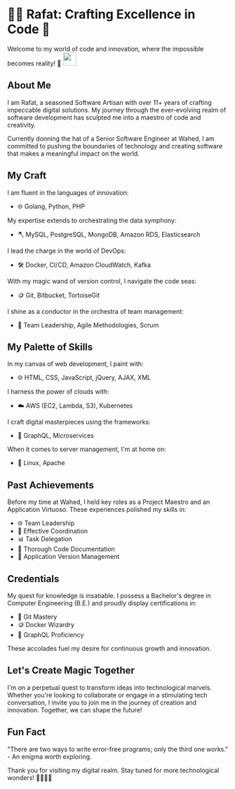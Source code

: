 # 👩‍💻 Rafat: Crafting Excellence in Code 🚀

Welcome to my world of code and innovation, where the impossible becomes reality! 🌟
<img src="https://media.giphy.com/media/v1.Y2lkPTc5MGI3NjExanRnOWRmM245ZG9yc3p1cXRxaDFrcGZ6c3BzODRuc25wbDcxOWkxOSZlcD12MV9pbnRlcm5hbF9naWZfYnlfaWQmY3Q9Zw/3o7aCTfyhYawdOXcFW/giphy.gif" width="30"> 



## About Me

I am Rafat, a seasoned Software Artisan with over 11+ years of crafting impeccable digital solutions. My journey through the ever-evolving realm of software development has sculpted me into a maestro of code and creativity.

Currently donning the hat of a Senior Software Engineer at Wahed, I am committed to pushing the boundaries of technology and creating software that makes a meaningful impact on the world.

## My Craft

I am fluent in the languages of innovation:

- 🌐 Golang, Python, PHP

My expertise extends to orchestrating the data symphony:

- 🪓 MySQL, PostgreSQL, MongoDB, Amazon RDS, Elasticsearch

I lead the charge in the world of DevOps:

- 🛠️ Docker, CI/CD, Amazon CloudWatch, Kafka

With my magic wand of version control, I navigate the code seas:

- 🪙 Git, Bitbucket, TortoiseGit

I shine as a conductor in the orchestra of team management:

- 🌟 Team Leadership, Agile Methodologies, Scrum

## My Palette of Skills

In my canvas of web development, I paint with:

- 🌐 HTML, CSS, JavaScript, jQuery, AJAX, XML

I harness the power of clouds with:

- ☁️ AWS (EC2, Lambda, S3), Kubernetes

I craft digital masterpieces using the frameworks:

- 🚀 GraphQL, Microservices

When it comes to server management, I'm at home on:

- 🐧 Linux, Apache

## Past Achievements

Before my time at Wahed, I held key roles as a Project Maestro and an Application Virtuoso. These experiences polished my skills in:

- 🌐 Team Leadership
- 🤝 Effective Coordination
- 📊 Task Delegation
- 📖 Thorough Code Documentation
- 🔄 Application Version Management

## Credentials

My quest for knowledge is insatiable. I possess a Bachelor's degree in Computer Engineering (B.E.) and proudly display certifications in:

- 📜 Git Mastery
- 🪙 Docker Wizardry
- 🚀 GraphQL Proficiency

These accolades fuel my desire for continuous growth and innovation.

## Let's Create Magic Together

I'm on a perpetual quest to transform ideas into technological marvels. Whether you're looking to collaborate or engage in a stimulating tech conversation, I invite you to join me in the journey of creation and innovation. Together, we can shape the future!

## Fun Fact

"There are two ways to write error-free programs; only the third one works." - An enigma worth exploring.

Thank you for visiting my digital realm. Stay tuned for more technological wonders! 🚀🌟👨‍💻

